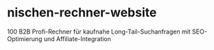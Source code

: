 # nischen-rechner-website
100 B2B Profi-Rechner für kaufnahe Long-Tail-Suchanfragen mit SEO-Optimierung und Affiliate-Integration
